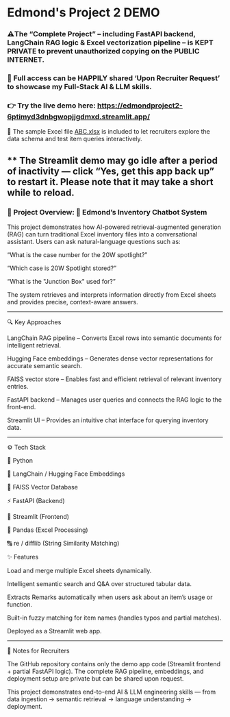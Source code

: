 # Edmond's Project 2 DEMO 

### ⚠️The “Complete Project” – including FastAPI backend, LangChain RAG logic & Excel vectorization pipeline – is KEPT PRIVATE to prevent unauthorized copying on the PUBLIC INTERNET.

### 🤝 Full access can be HAPPILY shared ‘Upon Recruiter Request’ to showcase my Full-Stack AI & LLM skills.

### 👉 Try the live demo here: https://edmondproject2-6ptimyd3dnbgwopjjgdmxd.streamlit.app/

📄 The sample Excel file [ABC.xlsx](./ABC.xlsx) is included to let recruiters explore the data schema and test item queries interactively. 

** The Streamlit demo may go idle after a period of inactivity — click “Yes, get this app back up” to restart it. Please note that it may take a short while to reload.
---

### 📖 Project Overview: 💬 Edmond’s Inventory Chatbot System

This project demonstrates how AI-powered retrieval-augmented generation (RAG) can turn traditional Excel inventory files into a conversational assistant.
Users can ask natural-language questions such as:

“What is the case number for the 20W spotlight?”

“Which case is 20W Spotlight stored?”

“What is the "Junction Box" used for?”

The system retrieves and interprets information directly from Excel sheets and provides precise, context-aware answers.

---

🔍 Key Approaches

LangChain RAG pipeline – Converts Excel rows into semantic documents for intelligent retrieval.

Hugging Face embeddings – Generates dense vector representations for accurate semantic search.

FAISS vector store – Enables fast and efficient retrieval of relevant inventory entries.

FastAPI backend – Manages user queries and connects the RAG logic to the front-end.

Streamlit UI – Provides an intuitive chat interface for querying inventory data.

---

⚙️ Tech Stack

🐍 Python

🧠 LangChain / Hugging Face Embeddings

🧩 FAISS Vector Database

⚡ FastAPI (Backend)

💬 Streamlit (Frontend)

🧾 Pandas (Excel Processing)

🔠 re / difflib (String Similarity Matching)

✨ Features

Load and merge multiple Excel sheets dynamically.

Intelligent semantic search and Q&A over structured tabular data.

Extracts Remarks automatically when users ask about an item’s usage or function.

Built-in fuzzy matching for item names (handles typos and partial matches).

Deployed as a Streamlit web app.

---

📌 Notes for Recruiters

The GitHub repository contains only the demo app code (Streamlit frontend + partial FastAPI logic).
The complete RAG pipeline, embeddings, and deployment setup are private but can be shared upon request.

This project demonstrates end-to-end AI & LLM engineering skills — from data ingestion → semantic retrieval → language understanding → deployment.
